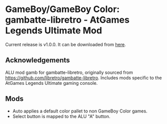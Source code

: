 # GameBoy/GameBoy Color:  gambatte-libretro - AtGames Legends Ultimate Mod

Current release is v1.0.0.  It can be downloaded from [here](https://github.com/gm2552/gambatte-libretro/releases/download/1.0.0/gambatte_libretro_alu_1.0.0.so).

## Acknowledgements 
ALU mod gamb for gambatte-libretro, originally sourced from https://github.com/libretro/gambatte-libretro.  Includes mods specific to the AtGames Legends Ultimate gaming console.

## Mods

* Auto applies a default color pallet to non GameBoy Color games.
* Select button is mapped to the ALU "A" button.
